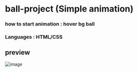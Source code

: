 # ball-project (Simple animation)

### how to start animation : hover bg ball

### Languages : HTML/CSS

## preview
![image](https://github.com/EngineerAmin6886/ball-project/assets/127238863/bc772a8e-dbce-4a65-b6ba-ebe0aac2b6cb)

